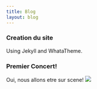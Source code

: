 ```yaml
---
title: Blog
layout: blog
---
```



### Creation du site
Using Jekyll and WhataTheme.

### Premier Concert!
Oui, nous allons etre sur scene!
<img src="{{ '/assets/img/HTML.png' | prepend: site.baseurl }}" id="about-img">

